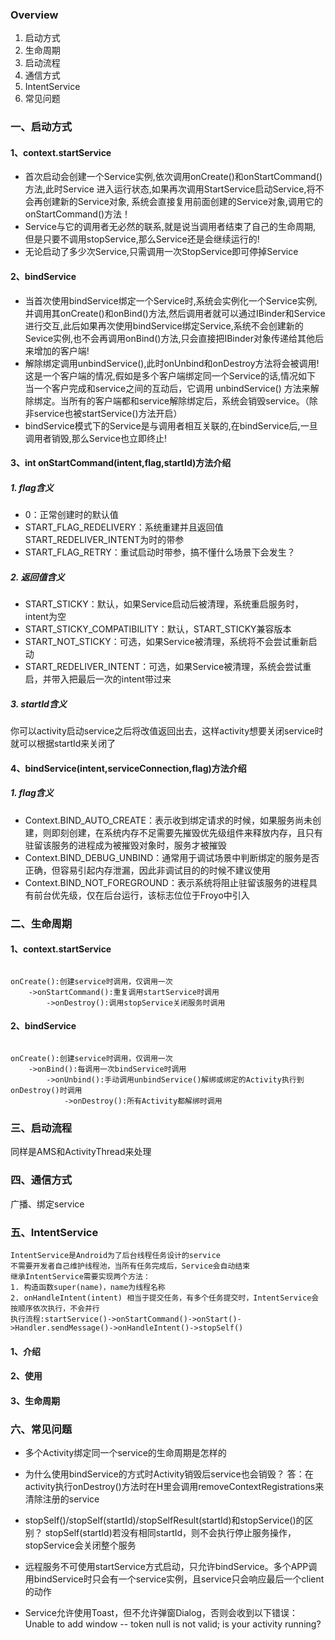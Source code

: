 ### Overview
1. 启动方式
2. 生命周期
3. 启动流程
4. 通信方式
5. IntentService
6. 常见问题

### 一、启动方式

#### 1、context.startService
- 首次启动会创建一个Service实例,依次调用onCreate()和onStartCommand()方法,此时Service 进入运行状态,如果再次调用StartService启动Service,将不会再创建新的Service对象, 系统会直接复用前面创建的Service对象,调用它的onStartCommand()方法！
- Service与它的调用者无必然的联系,就是说当调用者结束了自己的生命周期, 但是只要不调用stopService,那么Service还是会继续运行的!
- 无论启动了多少次Service,只需调用一次StopService即可停掉Service

#### 2、bindService
- 当首次使用bindService绑定一个Service时,系统会实例化一个Service实例,并调用其onCreate()和onBind()方法,然后调用者就可以通过IBinder和Service进行交互,此后如果再次使用bindService绑定Service,系统不会创建新的Sevice实例,也不会再调用onBind()方法,只会直接把IBinder对象传递给其他后来增加的客户端!
- 解除绑定调用unbindService(),此时onUnbind和onDestroy方法将会被调用!这是一个客户端的情况,假如是多个客户端绑定同一个Service的话,情况如下 当一个客户完成和service之间的互动后，它调用 unbindService() 方法来解除绑定。当所有的客户端都和service解除绑定后，系统会销毁service。（除非service也被startService()方法开启）
- bindService模式下的Service是与调用者相互关联的,在bindService后,一旦调用者销毁,那么Service也立即终止!

#### 3、int onStartCommand(intent,flag,startId)方法介绍

##### 1. flag含义
- 0：正常创建时的默认值
- START_FLAG_REDELIVERY：系统重建并且返回值START_REDELIVER_INTENT为时的带参
- START_FLAG_RETRY：重试启动时带参，搞不懂什么场景下会发生？

##### 2. 返回值含义
- START_STICKY：默认，如果Service启动后被清理，系统重启服务时，intent为空
- START_STICKY_COMPATIBILITY：默认，START_STICKY兼容版本
- START_NOT_STICKY：可选，如果Service被清理，系统将不会尝试重新启动
- START_REDELIVER_INTENT：可选，如果Service被清理，系统会尝试重启，并带入把最后一次的intent带过来

##### 3. startId含义
你可以activity启动service之后将改值返回出去，这样activity想要关闭service时就可以根据startId来关闭了

#### 4、bindService(intent,serviceConnection,flag)方法介绍

##### 1. flag含义
- Context.BIND_AUTO_CREATE：表示收到绑定请求的时候，如果服务尚未创建，则即刻创建，在系统内存不足需要先摧毁优先级组件来释放内存，且只有驻留该服务的进程成为被摧毁对象时，服务才被摧毁
- Context.BIND_DEBUG_UNBIND：通常用于调试场景中判断绑定的服务是否正确，但容易引起内存泄漏，因此非调试目的的时候不建议使用
- Context.BIND_NOT_FOREGROUND：表示系统将阻止驻留该服务的进程具有前台优先级，仅在后台运行，该标志位位于Froyo中引入

### 二、生命周期

#### 1、context.startService

```

onCreate():创建service时调用，仅调用一次
    ->onStartCommand():重复调用startService时调用
        ->onDestroy():调用stopService关闭服务时调用

```

#### 2、bindService

```

onCreate():创建service时调用，仅调用一次
    ->onBind():每调用一次bindService时调用
        ->onUnbind():手动调用unbindService()解绑或绑定的Activity执行到onDestroy()时调用
            ->onDestroy():所有Activity都解绑时调用

```


### 三、启动流程
同样是AMS和ActivityThread来处理

### 四、通信方式
广播、绑定service

### 五、IntentService

```
IntentService是Android为了后台线程任务设计的service
不需要开发者自己维护线程池，当所有任务完成后，Service会自动结束
继承IntentService需要实现两个方法：
1. 构造函数super(name)，name为线程名称
2. onHandleIntent(intent) 相当于提交任务，有多个任务提交时，IntentService会按顺序依次执行，不会并行
执行流程:startService()->onStartCommand()->onStart()->Handler.sendMessage()->onHandleIntent()->stopSelf()

```

#### 1、介绍

#### 2、使用
#### 3、生命周期

### 六、常见问题

- 多个Activity绑定同一个service的生命周期是怎样的

- 为什么使用bindService的方式时Activity销毁后service也会销毁？
答：在activity执行onDestroy()方法时在H里会调用removeContextRegistrations来清除注册的service

- stopSelf()/stopSelf(startId)/stopSelfResult(startId)和stopService()的区别？
 stopSelf(startId)若没有相同startId，则不会执行停止服务操作，stopService会关闭整个服务

- 远程服务不可使用startService方式启动，只允许bindService。多个APP调用bindService时只会有一个service实例，且service只会响应最后一个client的动作

- Service允许使用Toast，但不允许弹窗Dialog，否则会收到以下错误：Unable to add window -- token null is not valid; is your activity running?